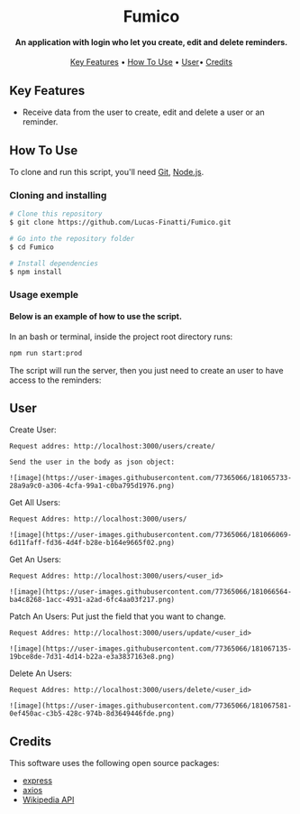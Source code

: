 <h1 align="center"> Fumico </h1>

<h4 align="center"> An application with login who let you create, edit and delete reminders. </h4>

<p align="center">
  <a href="#key-features">Key Features</a> •
  <a href="#how-to-use">How To Use</a> •
  <a href="#user">User</a>•
  <a href="#credits">Credits</a>
</p>

## Key Features

* Receive data from the user to create, edit and delete a user or an reminder.

## How To Use

To clone and run this script, you'll need [Git](https://git-scm.com), [Node.js](https://nodejs.org/en/).

### Cloning and installing

```bash
# Clone this repository
$ git clone https://github.com/Lucas-Finatti/Fumico.git

# Go into the repository folder
$ cd Fumico

# Install dependencies
$ npm install

```

### Usage exemple


#### Below is an example of how to use the script.

In an bash or terminal, inside the project root directory runs:

```bash
npm run start:prod
```

The script will run the server, then you just need to create an user to have access to the reminders:

## User

Create User:
```
Request addres: http://localhost:3000/users/create/

Send the user in the body as json object:

![image](https://user-images.githubusercontent.com/77365066/181065733-28a9a9c0-a306-4cfa-99a1-c0ba795d1976.png)

```
Get All Users:
```
Request Addres: http://localhost:3000/users/

![image](https://user-images.githubusercontent.com/77365066/181066069-6d11faff-fd36-4d4f-b28e-b164e9665f02.png)
```
Get An Users:
```
Request Addres: http://localhost:3000/users/<user_id>

![image](https://user-images.githubusercontent.com/77365066/181066564-ba4c8268-1acc-4931-a2ad-6fc4aa03f217.png)
```
Patch An Users:
Put just the field that you want to change.
```
Request Addres: http://localhost:3000/users/update/<user_id>

![image](https://user-images.githubusercontent.com/77365066/181067135-19bce8de-7d31-4d14-b22a-e3a3837163e8.png)
```
Delete An Users:
```
Request Addres: http://localhost:3000/users/delete/<user_id>

![image](https://user-images.githubusercontent.com/77365066/181067581-0ef450ac-c3b5-428c-974b-8d3649446fde.png)
```

## Credits

This software uses the following open source packages:

- [express](https://expressjs.com/pt-br/)
- [axios](https://axios-http.com/ptbr/docs/intro)
- [Wikipedia API](https://www.mediawiki.org/wiki/API:Main_page/pt-br)
